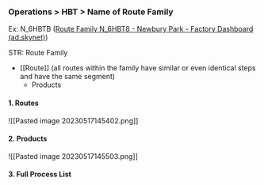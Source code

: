 ### Operations > HBT > Name of Route Family

Ex: N_6HBTB ([Route Family N_6HBT8 - Newbury Park - Factory Dashboard (ad.skynet)](http://ivnwfpswebprd01.ad.skynet/Dashboard/Operations/RouteFamily?Facility=NPK&RouteFamily=N_6HBT8&showTurns=off&showZeros=on&SegmentXAxisGroupBy=CommonStep&SelectedMetric=Completes&SelectedTimePeriod=CurrShift&ConfigVersion=WEB))

STR: Route Family
- [[Route]] (all routes within the family have similar or even identical steps and have the same segment)
	- Products

#### 1. Routes
![[Pasted image 20230517145402.png]]

#### 2. Products
![[Pasted image 20230517145503.png]]

#### 3. Full Process List
